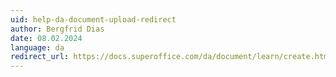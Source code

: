 ```yaml
---
uid: help-da-document-upload-redirect
author: Bergfrid Dias
date: 08.02.2024
language: da
redirect_url: https://docs.superoffice.com/da/document/learn/create.html
---
```

